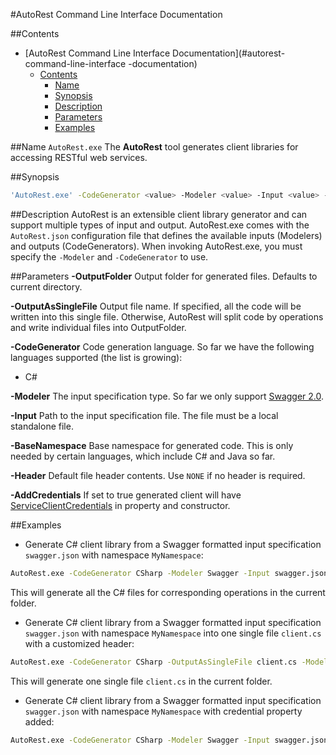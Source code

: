 #AutoRest Command Line Interface Documentation

##Contents

- [AutoRest Command Line Interface Documentation](#autorest-command-line-interface -documentation)
	- [Contents](#contents)
		- [Name](#name)
		- [Synopsis](#synopsis)
		- [Description](#description)
		- [Parameters](#parameters)
		- [Examples](#examples)


##Name
`AutoRest.exe` The **AutoRest** tool generates client libraries for accessing RESTful web services.

##Synopsis
```bash
'AutoRest.exe' -CodeGenerator <value> -Modeler <value> -Input <value> -BaseNamespace <value> [-OutputFolder <value>] [-OutputAsSingleFile <value>] [-Header <value>] [-AddCredentials <value>]
```
##Description
AutoRest is an extensible client library generator and can support multiple types of input and output. AutoRest.exe comes with the `AutoRest.json` configuration file that defines the available inputs (Modelers) and outputs (CodeGenerators). When invoking AutoRest.exe, you must specify the `-Modeler` and `-CodeGenerator` to use.

##Parameters
**-OutputFolder** 
Output folder for generated files. Defaults to current directory.

**-OutputAsSingleFile**
Output file name. If specified, all the code will be written into this single file. Otherwise, AutoRest will split code by operations and write individual files into OutputFolder. 

**-CodeGenerator**
Code generation language. So far we have the following languages supported (the list is growing):

 - C#

**-Modeler**
The input specification type. So far we only support [Swagger 2.0](https://github.com/swagger-api/swagger-spec/blob/master/versions/2.0.md).

**-Input**
Path to the input specification file. The file must be a local standalone file.

**-BaseNamespace**
Base namespace for generated code. This is only needed by certain languages, which include C# and Java so far.

**-Header**
Default file header contents. Use `NONE` if no header is required.

**-AddCredentials**
If set to true generated client will have [ServiceClientCredentials](https://github.com/Azure/AutoRest/blob/master/Microsoft.Rest/ClientRuntime/ServiceClientCredentials.cs) in property and constructor.


##Examples
- Generate C# client library from a Swagger formatted input specification `swagger.json` with namespace `MyNamespace`:
```bash
AutoRest.exe -CodeGenerator CSharp -Modeler Swagger -Input swagger.json -BaseNamespace MyNamespace
```
This will generate all the C# files for corresponding operations in the current folder.

- Generate C# client library from a Swagger formatted input specification `swagger.json` with namespace `MyNamespace` into one single file `client.cs`  with a customized header:
```bash
AutoRest.exe -CodeGenerator CSharp -OutputAsSingleFile client.cs -Modeler Swagger -Input swagger.json -BaseNamespace MyNamespace -Header "Copyright Contoso Ltd"
```
This will generate one single file `client.cs` in the current folder.

- Generate C# client library from a Swagger formatted input specification `swagger.json` with namespace `MyNamespace` with credential property added:
```bash
AutoRest.exe -CodeGenerator CSharp -Modeler Swagger -Input swagger.json -BaseNamespace MyNamespace -AddCredentials true
```